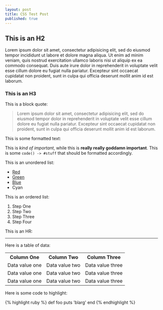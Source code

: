 ```yaml
---
layout: post
title: CSS Test Post
published: true
---
```


## This is an H2

Lorem ipsum dolor sit amet, consectetur adipisicing elit, sed do eiusmod tempor
incididunt ut labore et dolore magna aliqua. Ut enim ad minim veniam, quis nostrud
exercitation ullamco laboris nisi ut aliquip ex ea commodo consequat. Duis aute irure
dolor in reprehenderit in voluptate velit esse cillum dolore eu fugiat nulla pariatur.
Excepteur sint occaecat cupidatat non proident, sunt in culpa qui officia deserunt mollit
anim id est laborum.

### This is an H3

This is a block quote:

> Lorem ipsum dolor sit amet, consectetur adipisicing elit, sed do eiusmod tempor
> dolor in reprehenderit in voluptate velit esse cillum dolore eu fugiat nulla pariatur.
> Excepteur sint occaecat cupidatat non proident, sunt in culpa qui officia deserunt mollit
> anim id est laborum.

This is some formatted text:

This is *kind of important*, while this is **really really goddamn important**. This is some
`code() -> #stuff` that should be formatted accordingly.

This is an unordered list:

- [Red](http://foo.com)
- [Green](http://bar.com)
- [Blue](http://wtf.com)
- Cyan

This is an ordered list:

1. Step One
2. Step Two
3. Step Three
4. Step Four

This is an HR:

---------------------------------

Here is a table of data:

<table>
  <tr>
    <th>Column One</th>
    <th>Column Two</th>
    <th>Column Three</th>
  </tr>

  <tr>
    <td>Data value one</td>
    <td>Data value two</td>
    <td>Data value three</td>
  </tr>

  <tr>
    <td>Data value one</td>
    <td>Data value two</td>
    <td>Data value three</td>
  </tr>

  <tr>
    <td>Data value one</td>
    <td>Data value two</td>
    <td>Data value three</td>
  </tr>
</table>


Here is some code to highlight:

{% highlight ruby %}
def foo
  puts 'blarg'
end
{% endhighlight %}

